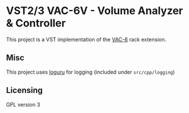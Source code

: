 VST2/3 VAC-6V - Volume Analyzer & Controller
============================================

This project is a VST implementation of the [VAC-6](https://pongasoft.com/rack-extensions/VAC6.html) rack extension.

Misc
----
This project uses [loguru](https://github.com/emilk/loguru) for logging (included under `src/cpp/logging`)

Licensing
---------
GPL version 3
